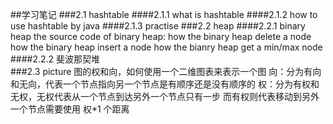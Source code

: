##学习笔记
###2.1  hashtable
####2.1.1   what is hashtable
####2.1.2   how to use hashtable by java
####2.1.3   practise
###2.2  heap
####2.2.1 binary heap
    the source code of binary heap:
    how the binary heap delete a node
    how the binary heap insert a node
    how the bianry heap get a min/max node
####2.2.2 斐波那契堆    
###2.3  picture
    图的权和向，如何使用一个二维图表来表示一个图
    向：分为有向和无向，代表一个节点指向另一个节点是有顺序还是没有顺序的
    权：分为有权和无权，无权代表从一个节点到达另外一个节点只有一步
        而有权则代表移动到另外一个节点需要使用 权*1 个距离
    